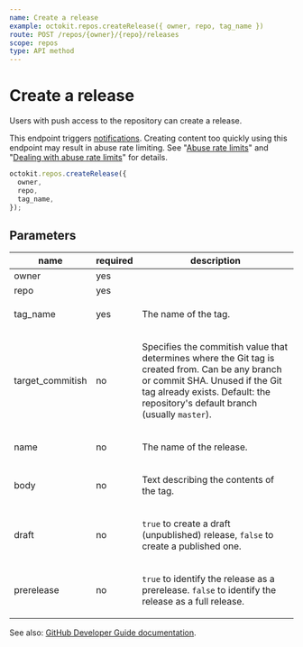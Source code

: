 ```yaml
---
name: Create a release
example: octokit.repos.createRelease({ owner, repo, tag_name })
route: POST /repos/{owner}/{repo}/releases
scope: repos
type: API method
---
```


# Create a release

Users with push access to the repository can create a release.

This endpoint triggers [notifications](https://docs.github.com/articles/about-notifications/). Creating content too quickly using this endpoint may result in abuse rate limiting. See "[Abuse rate limits](https://developer.github.com/v3/#abuse-rate-limits)" and "[Dealing with abuse rate limits](https://developer.github.com/v3/guides/best-practices-for-integrators/#dealing-with-abuse-rate-limits)" for details.

```js
octokit.repos.createRelease({
  owner,
  repo,
  tag_name,
});
```

## Parameters

<table>
  <thead>
    <tr>
      <th>name</th>
      <th>required</th>
      <th>description</th>
    </tr>
  </thead>
  <tbody>
    <tr><td>owner</td><td>yes</td><td>

</td></tr>
<tr><td>repo</td><td>yes</td><td>

</td></tr>
<tr><td>tag_name</td><td>yes</td><td>

The name of the tag.

</td></tr>
<tr><td>target_commitish</td><td>no</td><td>

Specifies the commitish value that determines where the Git tag is created from. Can be any branch or commit SHA. Unused if the Git tag already exists. Default: the repository's default branch (usually `master`).

</td></tr>
<tr><td>name</td><td>no</td><td>

The name of the release.

</td></tr>
<tr><td>body</td><td>no</td><td>

Text describing the contents of the tag.

</td></tr>
<tr><td>draft</td><td>no</td><td>

`true` to create a draft (unpublished) release, `false` to create a published one.

</td></tr>
<tr><td>prerelease</td><td>no</td><td>

`true` to identify the release as a prerelease. `false` to identify the release as a full release.

</td></tr>
  </tbody>
</table>

See also: [GitHub Developer Guide documentation](https://developer.github.com/v3/repos/releases/#create-a-release).
